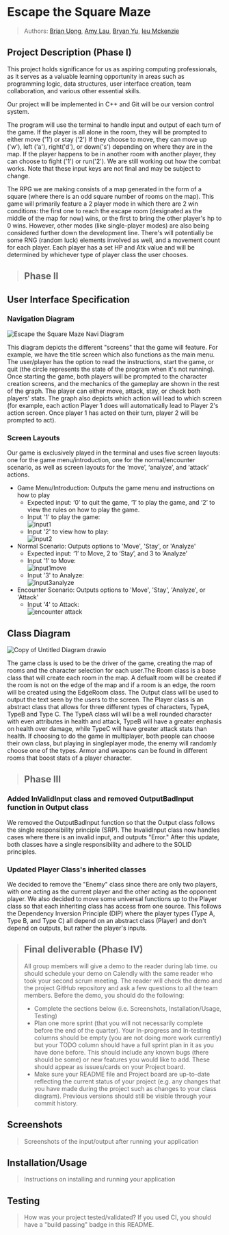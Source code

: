 # Escape the Square Maze
 
 > Authors: [Brian Uong](https://github.com/Brian-Uong), [Amy Lau](https://github.com/alau030), [Bryan Yu](https://github.com/bryany1220/), [Ieu Mckenzie](https://github.com/ieuMckenzie)

## Project Description (Phase I)
 

This project holds significance for us as aspiring computing professionals, as it serves as a valuable learning opportunity in areas such as programming logic, data structures, user interface creation, team collaboration, and various other essential skills.


 Our project will be implemented in C++ and Git will be our version control system.


The program will use the terminal to handle input and output of each turn of the game.
If the player is all alone in the room, they will be prompted to either move ('1') or stay ('2')
If they choose to move, they can move up ('w'), left ('a'), right('d'), or down('s') depending on where they are in the map.
If the player happens to be in another room with another player, they can choose to fight ('1') or run('2'). We are still working out how the combat works.
Note that these input keys are not final and may be subject to change.


The RPG we are making consists of a map generated in the form of a square (where there is an odd square number of rooms on the map). This game will primarily feature a 2 player mode in which there are 2 win conditions: the first one to reach the escape room (designated as the middle of the map for now) wins, or the first to bring the other player's hp to 0 wins. However, other modes (like single-player modes) are also being considered further down the development line. There's will potentially be some RNG (random luck) elements involved as well, and a movement count for each player. Each player has a set HP and Atk value and will be determined by whichever type of player class the user chooses.

 > ## Phase II
## User Interface Specification

### Navigation Diagram
![Escape the Square Maze Navi Diagram](https://github.com/cs100/final-project-buong001-alau030-byu064-imcke003/assets/139507850/f635950d-bf57-4ed4-a821-a2621daeb330)

This diagram depicts the different "screens" that the game will feature. For example, we have the title screen which also functions as the main menu. The user/player has the option to read the instructions, start the game, or quit (the circle represents the state of the program when it's not running). Once starting the game, both players will be prompted to the character creation screens, and the mechanics of the gameplay are shown in the rest of the graph. The player can either move, attack, stay, or check both players' stats. The graph also depicts which action will lead to which screen (for example, each action Player 1 does will automatically lead to Player 2's action screen. Once player 1 has acted on their turn, player 2 will be prompted to act).


### Screen Layouts
Our game is exclusively played in the terminal and uses five screen layouts: one for the game menu/introduction, one for the normal/encounter scenario, as well as screen layouts for the ‘move’, ‘analyze’, and ‘attack’ actions. 
* Game Menu/Introduction: Outputs the game menu and instructions on how to play
  * Expected input: ‘0’ to quit the game, ‘1’ to play the game, and ‘2’ to view the rules on how to play the game.
  * Input '1' to play the game:  
![input1](https://github.com/cs100/final-project-buong001-alau030-byu064-imcke003/assets/131137160/27d9aab0-4fc7-4bc6-b501-068b503e4657)
  * Input '2' to view how to play:  
![input2](https://github.com/cs100/final-project-buong001-alau030-byu064-imcke003/assets/131137160/47a86509-d461-4245-956d-564737d89296)
* Normal Scenario: Outputs options to 'Move', 'Stay', or 'Analyze'
  * Expected input:  ‘1’ to Move, 2 to ‘Stay’, and 3 to ‘Analyze’
  * Input '1' to Move:  
![input1move](https://github.com/cs100/final-project-buong001-alau030-byu064-imcke003/assets/131137160/ab0c7a12-3ee9-41f7-9435-db20e493eec5)
  * Input '3' to Analyze:  
![input3analyze](https://github.com/cs100/final-project-buong001-alau030-byu064-imcke003/assets/131137160/3990584b-4828-4ccb-8f11-beb2afd36b97)
* Encounter Scenario: Outputs options to 'Move', 'Stay', 'Analyze', or 'Attack'
  * Input '4' to Attack:  
![encounter attack](https://github.com/cs100/final-project-buong001-alau030-byu064-imcke003/assets/131137160/88931d85-7fb7-4356-9791-ac2af1cb72e9)

## Class Diagram
![Copy of Untitled Diagram drawio](https://github.com/cs100/final-project-buong001-alau030-byu064-imcke003/assets/139507850/437bf72c-f7ae-42ad-9577-ad0634738dce)

The game class is used to be the driver of the game, creating the map of rooms and the character selection for each user.The Room class is a base class that will create each room in the map. A defualt room will be created if the room is not on the edge of the map and if a room is an edge, the room will be created using the EdgeRoom class. The Output class will be used to output the text seen by the users to the screen. The Player class is an abstract class that allows for three different types of characters, TypeA, TypeB and Type C. The TypeA class will will be a well rounded character with even attributes in health and attack, TypeB will have a greater enphasis on health over damage, while TypeC will have greater attack stats than health. If choosing to do the game in multiplayer, both people can choose their own class, but playing in singleplayer mode, the enemy will randomly choose one of the types. Armor and weapons can be found in different rooms that boost stats of a player character. 

 > ## Phase III
### Added InValidInput class and removed OutputBadInput function in Output class  
We removed the OutputBadInput function so that the Output class follows the single responsibility principle (SRP). The InvalidInput class now handles cases where there is an invalid input, and outputs "Error." After this update, both classes have a single responsibility and adhere to the SOLID principles.


### Updated Player Class's inherited classes
We decided to remove the "Enemy" class since there are only two players, with one acting as the current player and the other acting as the opponent player. We also decided to move some universal functions up to the Player class so that each inheriting class has access from one source. This follows the Dependency Inversion Principle (DIP) where the player types (Type A, Type B, and Type C) all depend on an abstract class (Player) and don't depend on outputs, but rather the player's inputs.

 
 > ## Final deliverable (Phase IV)
 > All group members will give a demo to the reader during lab time. ou should schedule your demo on Calendly with the same reader who took your second scrum meeting. The reader will check the demo and the project GitHub repository and ask a few questions to all the team members. 
 > Before the demo, you should do the following:
 > * Complete the sections below (i.e. Screenshots, Installation/Usage, Testing)
 > * Plan one more sprint (that you will not necessarily complete before the end of the quarter). Your In-progress and In-testing columns should be empty (you are not doing more work currently) but your TODO column should have a full sprint plan in it as you have done before. This should include any known bugs (there should be some) or new features you would like to add. These should appear as issues/cards on your Project board.
 > * Make sure your README file and Project board are up-to-date reflecting the current status of your project (e.g. any changes that you have made during the project such as changes to your class diagram). Previous versions should still be visible through your commit history. 
 
 ## Screenshots
 > Screenshots of the input/output after running your application
 ## Installation/Usage
 > Instructions on installing and running your application
 ## Testing
 > How was your project tested/validated? If you used CI, you should have a "build passing" badge in this README.
 
